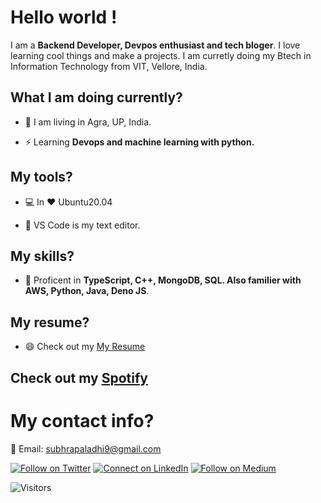 # Hello world !
I am a <b>Backend Developer, Devpos enthusiast and tech bloger</b>. I love learning cool things and make a projects. I am curretly doing my Btech in Information Technology from VIT, Vellore, India.

## What I am doing currently?
- 🏢  I am living in Agra, UP, India.

- ⚡  Learning <b>Devops and machine learning with python.</b>

## My tools?
- 💻 In :heart: Ubuntu20.04

- :ledger: VS Code is my text editor.

## My skills?
- :muscle: Proficent in <b>TypeScript, C++, MongoDB, SQL. Also familier with AWS, Python, Java, Deno JS</b>.

## My resume?
- :smile: Check out my [My Resume](https://drive.google.com/file/d/1G5v87ZfdFg7RO4PHZeMp6N_R_XGfzu7N/view?usp=sharing)

## Check out my [Spotify](https://open.spotify.com/user/31xaorsiqs2r3m5kdfihfsohcnya?si=Ld3Rq9jSQoGGYb-J32-Kgg)

# My contact info?
:email: Email: subhrapaladhi9@gmail.com

[![Follow on Twitter](https://img.shields.io/badge/--twitter?label=Twitter&logo=Twitter&style=social)](https://twitter.com/imfreakingenius)
[![Connect on LinkedIn](https://img.shields.io/badge/--linkedin?label=LinkedIn&logo=LinkedIn&style=social)](https://www.linkedin.com/in/subhrapaladhi/)
[![Follow on Medium](https://img.shields.io/badge/--Medium?label=Medium&logo=Medium&style=social)](https://medium.com/@subhrapaladhi9)



![Visitors](https://visitor-badge.glitch.me/badge?page_id=subhrapaladhi.subhrapaladhi)